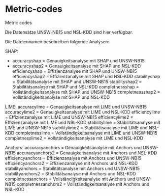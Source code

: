 # Metric-codes
Metric codes

Die Datensätze UNSW-NB15 und NSL-KDD sind hier verfügbar.

Die Dateiennamen beschreiben folgende Analysen:

SHAP:
- accuracyshap = Genauigkeitsanalyse mit SHAP und UNSW-NB15
- accuracyshap2 = Genauigkeitsanalyse mit SHAP und NSL-KDD
efficiencyshap = Effizienzanalyse mit SHAP und UNSW-NB15
efficiencyshap2 = Effizienzanalyse mit SHAP und NSL-KDD
stabilityshap = Stabilitätsanalyse mit SHAP und UNSW-NB15
stabilityshap2 = Stabilitätsanalyse mit SHAP und NSL-KDD
completnessshap = Vollständigkeitsanalyse mit SHAP und UNSW-NB15
completnessshap2 = Vollständigkeitsanalyse mit SHAP und NSL-KDD

LIME:
accuracylime = Genauigkeitsanalyse mit LIME und UNSW-NB15
accuracylime2 = Genauigkeitsanalyse mit LIME und NSL-KDD
efficiencylime = Effizienzanalyse mit LIME und UNSW-NB15
efficiencylime2 = Effizienzanalyse mit LIME und NSL-KDD
stabilitylime = Stabilitätsanalyse mit LIME und UNSW-NB15
stabilitylime2 = Stabilitätsanalyse mit LIME und NSL-KDD
completnesslime = Vollständigkeitsanalyse mit LIME und UNSW-NB15
completnesslime2 = Vollständigkeitsanalyse mit LIME und NSL-KDD

Anchors:
accuracyanchors = Genauigkeitsanalyse mit Anchors und UNSW-NB15
accuracyanchors2 = Genauigkeitsanalyse mit Anchors und NSL-KDD
efficiencyanchors = Effizienzanalyse mit Anchors und UNSW-NB15
efficiencyanchors2 = Effizienzanalyse mit Anchors und NSL-KDD
stabilityanchors = Stabilitätsanalyse mit Anchors und UNSW-NB15
stabilityanchors2 = Stabilitätsanalyse mit Anchors und NSL-KDD
completnessanchors = Vollständigkeitsanalyse mit Anchors und UNSW-NB15
completnessanchors2 = Vollständigkeitsanalyse mit Anchors und NSL-KDD


